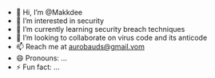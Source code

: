 - 👋 Hi, I’m @Makkdee
- 👀 I’m interested in security
- 🌱 I’m currently learning security breach techniques
- 💞️ I’m looking to collaborate on virus code and its anticode
- 📫 Reach me at aurobauds@gmail.vom
- 😄 Pronouns: ...
- ⚡ Fun fact: ...

<!---
Makkdee/Makkdee is a ✨ special ✨ repository because its `README.md` (this file) appears on your GitHub profile.
You can click the Preview link to take a look at your changes.
--->

